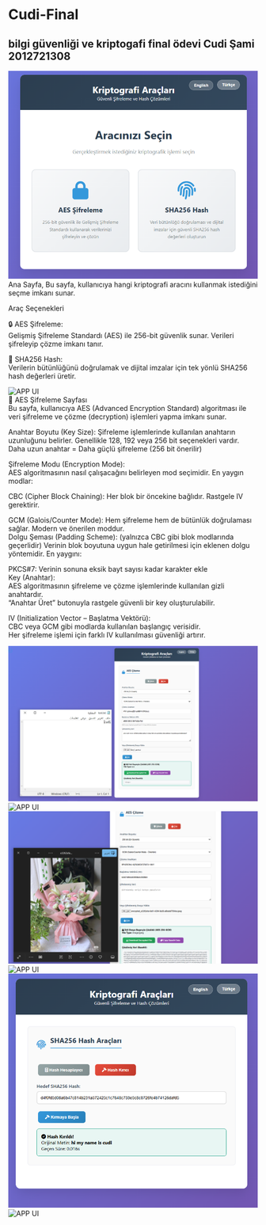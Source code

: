 # Cudi-Final
 bilgi güvenliği ve kriptogafi final ödevi
 Cudi Şami 2012721308
------------------------------------------------------
![APP UI](https://github.com/cudi33/Cudi-Final/blob/821fd9c36980327e9ad5b2cdc55dd736a5637b33/photo1.PNG)
Ana Sayfa,
Bu sayfa, kullanıcıya hangi kriptografi aracını kullanmak istediğini seçme imkanı sunar.


Araç Seçenekleri  

🔒 AES Şifreleme:  
Gelişmiş Şifreleme Standardı (AES) ile 256-bit güvenlik sunar. Verileri şifreleyip çözme imkanı tanır.

🧬 SHA256 Hash:  
Verilerin bütünlüğünü doğrulamak ve dijital imzalar için tek yönlü SHA256 hash değerleri üretir.

![APP UI](https://github.com/cudi33/Cudi-Final/blob/df7eb828cb7ff1819d08a379fb1f7bc85a5836b3/aes%20metin%20%C5%9Fifreleme.PNG)  
🔐 AES Şifreleme Sayfası  
Bu sayfa, kullanıcıya AES (Advanced Encryption Standard) algoritması ile veri şifreleme ve çözme (decryption) işlemleri yapma imkanı sunar.  


Anahtar Boyutu (Key Size):
Şifreleme işlemlerinde kullanılan anahtarın uzunluğunu belirler. Genellikle 128, 192 veya 256 bit seçenekleri vardır.  
 Daha uzun anahtar = Daha güçlü şifreleme (256 bit önerilir)  

Şifreleme Modu (Encryption Mode):  
AES algoritmasının nasıl çalışacağını belirleyen mod seçimidir. En yaygın modlar:  

CBC (Cipher Block Chaining): Her blok bir öncekine bağlıdır. Rastgele IV gerektirir.  

GCM (Galois/Counter Mode): Hem şifreleme hem de bütünlük doğrulaması sağlar. Modern ve önerilen moddur.  
Dolgu Şeması (Padding Scheme): (yalnızca CBC gibi blok modlarında geçerlidir)
Verinin blok boyutuna uygun hale getirilmesi için eklenen dolgu yöntemidir. En yaygını:  

PKCS#7: Verinin sonuna eksik bayt sayısı kadar karakter ekle  
Key (Anahtar):  
AES algoritmasının şifreleme ve çözme işlemlerinde kullanılan gizli anahtardır.  
 “Anahtar Üret” butonuyla rastgele güvenli bir key oluşturulabilir.  
 
 IV (Initialization Vector – Başlatma Vektörü):  
CBC veya GCM gibi modlarda kullanılan başlangıç verisidir.  
Her şifreleme işlemi için farklı IV kullanılması güvenliği artırır.  










![APP UI](https://github.com/cudi33/Cudi-Final/blob/8db2b39335cf77371fbdbbd2ba86cd281cde7e43/aes%20%C5%9Fifrelenmi%C5%9F%20metin%20%C3%A7%C3%B6zme.PNG)
![APP UI](https://github.com/cudi33/Cudi-Final/blob/8085bfaeb370dfc9ffc065ccb01e67c5b4b1a5e9/aes-resim-%C5%9Fifreleme.PNG)
![APP UI](https://github.com/cudi33/Cudi-Final/blob/cbaff06f85c13730e040a5ce575760a294477445/aes-%C5%9Fifrelenmi%C5%9F-resim-%C3%A7%C3%B6zme.PNG)
![APP UI](https://github.com/cudi33/Cudi-Final/blob/2bc3b8ef672a3dafb73dd614b4797d80e268c991/hash%20metin%20%C5%9Fifreleme.PNG)
![APP UI](https://github.com/cudi33/Cudi-Final/blob/e70178e8da4c195842447f06c59d899194d5b789/hash%20k%C4%B1r%C4%B1c%C4%B1.PNG)
![APP UI](https://github.com/cudi33/Cudi-Final/blob/9c8e536d92fc7af135c478725a496283ffc12b9d/hash%20ile%20dosya%20%C5%9Fifreleme.PNG)


